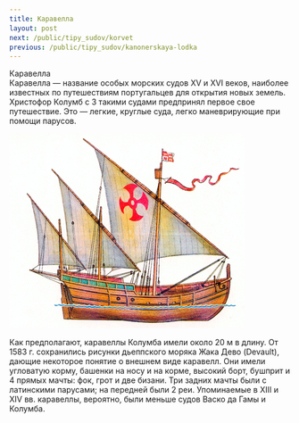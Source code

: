 ```yaml
---
title: Каравелла
layout: post
next: /public/tipy_sudov/korvet
previous: /public/tipy_sudov/kanonerskaya-lodka
---
```


Каравелла  
Каравелла — название особых морских судов XV и XVI веков, наиболее известных по путешествиям португальцев для открытия новых земель. Христофор Колумб с 3 такими судами предпринял первое свое путешествие. Это — легкие, круглые суда, легко маневрирующие при помощи парусов.  
  

![](/assets/img/suda/karavella.gif)  

  
Как предполагают, каравеллы Колумба имели около 20 м в длину. От 1583 г. сохранились рисунки дьеппского моряка Жака Дево (Devault), дающие некоторое понятие о внешнем виде каравелл. Они имели угловатую корму, башенки на носу и на корме, высокий борт, бушприт и 4 прямых мачты: фок, грот и две бизани. Три задних мачты были с латинскими парусами; на передней были 2 реи. Упоминаемые в XIII и XIV вв. каравеллы, вероятно, были меньше судов Васко да Гамы и Колумба.   
 